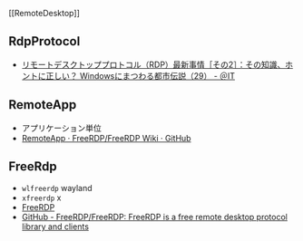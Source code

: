 [[RemoteDesktop]]

## RdpProtocol
- [リモートデスクトッププロトコル（RDP）最新事情［その2］：その知識、ホントに正しい？ Windowsにまつわる都市伝説（29） - ＠IT](https://atmarkit.itmedia.co.jp/ait/articles/1504/13/news019.html)


## RemoteApp
- アプリケーション単位
- [RemoteApp · FreeRDP/FreeRDP Wiki · GitHub](https://github.com/FreeRDP/FreeRDP/wiki/RemoteApp)

## FreeRdp
- `wlfreerdp` wayland
- `xfreerdp` x
- [FreeRDP](https://www.freerdp.com/)
- [GitHub - FreeRDP/FreeRDP: FreeRDP is a free remote desktop protocol library and clients](https://github.com/FreeRDP/FreeRDP)
